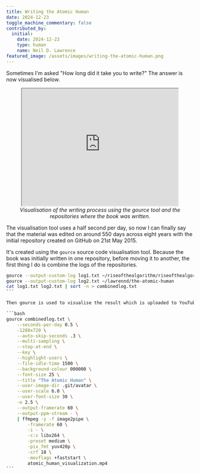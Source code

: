 ```yaml
---
title: Writing the Atomic Human
date: 2024-12-23
toggle_machine_commentary: false
contributed_by:
  initial:
    date: 2024-12-23
    type: human
    name: Neil D. Lawrence
featured_image: /assets/images/writing-the-atomic-human.png
---
```


Sometimes I'm asked "How long did it take you to write?" The answer is now visualised below.

<center>
<iframe width="420" height="315" src="https://www.youtube.com/embed/vMQPoC944jA">
</iframe>
<i>Visualisation of the writing process using the gource tool and the repositories where the book was written.</i>
</center>

The visualisation tool uses a half second per day, so now I can finally say that the material was edited on around 550 days across eight years with the initial repository created on GitHub on 21st May 2015. 

It's created using the `gource` source code visualisation tool. Because the book was initially written in one repository, before moving it to another, the first thing I do is combine the logs of the repositories.  


````bash
gource --output-custom-log log1.txt ~/riseofthealgorithm/riseofthealgorithm.github.io
gource --output-custom-log log2.txt ~/lawrennd/the-atomic-human
cat log1.txt log2.txt | sort -n > combinedlog.txt
```

Then gource is used to visualise the result which is uploaded to YouTube. 

```bash
gource combinedlog.txt \
    --seconds-per-day 0.5 \
    -1280x720 \
    --auto-skip-seconds .3 \
    --multi-sampling \
    --stop-at-end \
    --key \
    --highlight-users \
    --file-idle-time 1500 \
    --background-colour 000000 \
    --font-size 25 \
    --title "The Atomic Human" \
    --user-image-dir .git/avatar \
    --user-scale 6.0 \
    --user-font-size 30 \
    -e 2.5 \
    --output-framerate 60 \
    --output-ppm-stream - \
    | ffmpeg -y -f image2pipe \
        -framerate 60 \
        -i - \
        -c:v libx264 \
        -preset medium \
        -pix_fmt yuv420p \
        -crf 18 \
        -movflags +faststart \
        atomic_human_visualization.mp4
```
